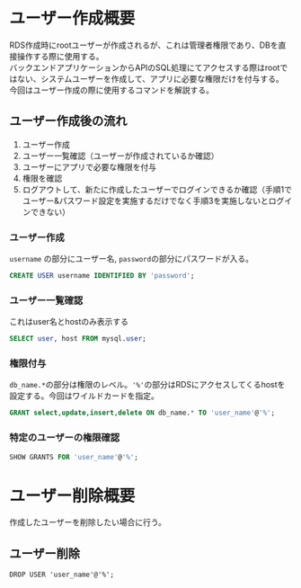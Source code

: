 # ユーザー作成概要
RDS作成時にrootユーザーが作成されるが、これは管理者権限であり、DBを直接操作する際に使用する。  
バックエンドアプリケーションからAPIのSQL処理にてアクセスする際はrootではない、システムユーザーを作成して、アプリに必要な権限だけを付与する。  
今回はユーザー作成の際に使用するコマンドを解説する。 

## ユーザー作成後の流れ
1. ユーザー作成
2. ユーザー一覧確認（ユーザーが作成されているか確認）
3. ユーザーにアプリで必要な権限を付与
4. 権限を確認
5. ログアウトして、新たに作成したユーザーでログインできるか確認（手順1でユーザー&パスワード設定を実施するだけでなく手順3を実施しないとログインできない）

### ユーザー作成
```username``` の部分にユーザー名, ```password```の部分にパスワードが入る。
```sql
CREATE USER username IDENTIFIED BY 'password';
```

### ユーザー一覧確認
これはuser名とhostのみ表示する
```sql
SELECT user, host FROM mysql.user;
```

### 権限付与
```db_name.*```の部分は権限のレベル。```'%'```の部分はRDSにアクセスしてくるhostを設定する。今回はワイルドカードを指定。
```sql
GRANT select,update,insert,delete ON db_name.* TO 'user_name'@'%';
```

### 特定のユーザーの権限確認
```sql
SHOW GRANTS FOR 'user_name'@'%';
```

# ユーザー削除概要
作成したユーザーを削除したい場合に行う。

## ユーザー削除
```
DROP USER 'user_name'@'%';
```

